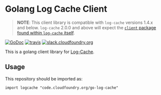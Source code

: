 # Golang Log Cache Client

> **NOTE**: This client library is compatible with `log-cache` versions 1.4.x and
below. `log-cache` 2.0.0 and above will expect the [`client` package found within
`log-cache` itself][new-client].



[![GoDoc][go-doc-badge]][go-doc] [![travis][travis-badge]][travis] [![slack.cloudfoundry.org][slack-badge]][log-cache-slack]

This is a golang client library for [Log-Cache][log-cache].

## Usage

This repository should be imported as:

`import logcache "code.cloudfoundry.org/go-log-cache"`

[slack-badge]:              https://slack.cloudfoundry.org/badge.svg
[log-cache-slack]:          https://cloudfoundry.slack.com/archives/log-cache
[log-cache]:                https://code.cloudfoundry.org/log-cache
[go-doc-badge]:             https://godoc.org/code.cloudfoundry.org/go-log-cache?status.svg
[go-doc]:                   https://godoc.org/code.cloudfoundry.org/go-log-cache
[travis-badge]:             https://travis-ci.org/cloudfoundry/go-log-cache.svg?branch=master
[travis]:                   https://travis-ci.org/cloudfoundry/go-log-cache?branch=master
[new-client]:               https://github.com/cloudfoundry/log-cache/tree/master/client
